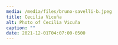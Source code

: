 ```yaml
---
media: /media/files/bruno-savelli-b.jpeg
title: Cecilia Vicuña
alt: Photo of Cecilia Vicuña
caption: ""
date: 2021-12-01T04:07:00-0500
---
```

